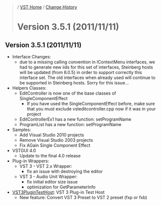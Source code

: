 >/ [VST Home](../) / [Change History](./Index.md)
>
># Version 3.5.1 (2011/11/11)

## Version 3.5.1 (2011/11/11)

- Interface Changes:
  - due to a missing calling convention in IContextMenu interfaces, we had to generate new iids for this set of interfaces, Steinberg hosts will be updated (from 6.0.5) in order to support correctly this interface set. The old interfaces when already used will continue to be supported in Steinberg hosts. Sorry for this issue...
- Helpers Classes:
  - EditController is now one of the base classes of SingleComponentEffect
    - If you have used the SingleComponentEffect before, make sure that you must exclude vsteditcontroller.cpp now if it was in your project
  - EditControllerEx1 has a new function: setProgramName
  - ProgramList has a new function: setProgramName
- Samples:
  - Add Visual Studio 2010 projects
  - Remove Visual Studio 2003 projects
  - Fix AGain Single Component Effect
- VSTGUI 4.0
  - Update to the final 4.0 release
- Plug-in Wrappers:
  - VST 3 - VST 2.x Wrapper:
    - fix an issue with destroying the editor
  - VST 3 - Audio Unit Wrapper:
    - fix initial editor size issue
    - optimization for GetParameterInfo
- [VST3PluginTestHost](../What+is+the+VST+3+SDK/Plug-in+Test+Host.md): VST 3 Plug-in Test Host
  - New feature: Convert VST 3 Preset to VST 2 preset (fxp or fxb)

